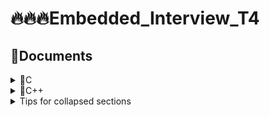 # 🔥🔥🔥Embedded_Interview_T4
## 🧾Documents
<details>
<summary>💊C </summary>
</details>

<details>
<summary>💊C++</summary>
     
###     ♦ Class
    
</details>


<details>

<summary>Tips for collapsed sections</summary>

### You can add a header

You can add text within a collapsed section. 

You can add an image or a code block, too.

```ruby
   puts "Hello World"
```

</details>
